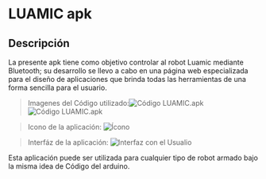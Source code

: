 # LUAMIC apk
## Descripción
La presente apk tiene como objetivo controlar al robot Luamic mediante Bluetooth; su desarrollo se llevo a cabo en una página web especializada para el diseño de aplicaciones que brinda todas las herramientas de una forma sencilla para el usuario.

>Imagenes del Código utilizado:![Código LUAMIC.apk](https://1.bp.blogspot.com/-B5QgNP3vp4k/Xwoxz9vE05I/AAAAAAAAALU/E5IZJ_6KlzYQei33o75wvdj4pNe__5w5gCNcBGAsYHQ/s320/App%2B2.png "Código del control de movimiento") ![Código LUAMIC.apk](https://1.bp.blogspot.com/-wtCPbRkgHO4/XwoxzyjzGgI/AAAAAAAAALY/fMUIc1fOcpoDj5KMR6oot5J8geid9FxGgCNcBGAsYHQ/s320/App%2B1.png "Código de la coneccion a Bluetooth")


> Icono de la aplicación: ![Ícono](https://1.bp.blogspot.com/-n9c5aydFaAs/Xwo1OHjhGOI/AAAAAAAAALw/En5ZDxDcYZguMey7iDONqRl5AZPjQGN6gCNcBGAsYHQ/s320/WhatsApp%2BImage%2B2020-07-11%2Bat%2B17.53.41.jpeg "Ícono LUAMIC")

> Interfáz de la aplicación:
![Interfaz con el Usualio](https://1.bp.blogspot.com/-eDXbhY6O_X0/Xwo1OO07U4I/AAAAAAAAALs/79aTtf5mNe8KIH_EtixoWbAQKr5sjP3-QCNcBGAsYHQ/s320/WhatsApp%2BImage%2B2020-07-11%2Bat%2B16.57.07.jpeg "Interfáz LUAMIC")

Esta aplicación puede ser utilizada para cualquier tipo de robot armado bajo la misma idea de Código del arduino.